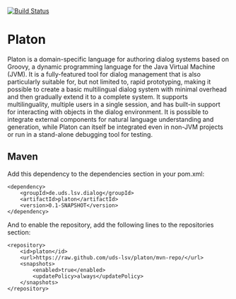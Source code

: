 [![Build Status](https://travis-ci.org/uds-lsv/platon.svg?branch=master)](https://travis-ci.org/uds-lsv/platon)

Platon
======

Platon is a domain-specific language for authoring 
dialog systems based on Groovy, a dynamic programming language for 
the Java Virtual Machine (JVM).
It is a fully-featured tool for dialog management that is also 
particularly suitable for, but not limited to, rapid prototyping,
making it possible to create a basic multilingual dialog system with
minimal overhead and then gradually extend it to a complete system.
It supports multilinguality, multiple users in a single session, and
has built-in support for interacting with objects in the dialog
environment. It is possible to integrate external components for
natural language understanding and generation, while Platon can
itself be integrated even in non-JVM projects or run in a stand-alone
debugging tool for testing.


Maven
-----

Add this dependency to the dependencies section in your pom.xml:

    <dependency>
        <groupId>de.uds.lsv.dialog</groupId>
        <artifactId>platon</artifactId>
        <version>0.1-SNAPSHOT</version>
    </dependency>

And to enable the repository, add the following lines to the repositories section:

    <repository>
        <id>platon</id>
        <url>https://raw.github.com/uds-lsv/platon/mvn-repo/</url>
        <snapshots>
            <enabled>true</enabled>
            <updatePolicy>always</updatePolicy>
        </snapshots>
    </repository>
